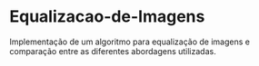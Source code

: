 # Equalizacao-de-Imagens
Implementação de um algoritmo para equalização de imagens e comparação entre as diferentes abordagens utilizadas.
